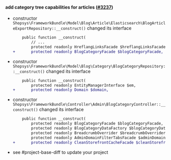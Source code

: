 #### add category tree capabilities for articles ([#3237](https://github.com/shopsys/shopsys/pull/3237))

-   constructor `Shopsys\FrameworkBundle\Model\Blog\Article\Elasticsearch\BlogArticleExportRepository::__construct()` changed its interface
    ```diff
        public function __construct(
            // ...
            protected readonly HreflangLinksFacade $hreflangLinksFacade,
    +       protected readonly BlogCategoryFacade $blogCategoryFacade,
    ```
-   constructor `Shopsys\FrameworkBundle\Model\Blog\Category\BlogCategoryRepository::__construct()` changed its interface
    ```diff
        public function __construct(
            protected readonly EntityManagerInterface $em,
    +       protected readonly Domain $domain,
    ```
-   constructor `Shopsys\FrameworkBundle\Controller\Admin\BlogCategoryController::__construct()` changed its interface
    ```diff
        public function __construct(
            protected readonly BlogCategoryFacade $blogCategoryFacade,
            protected readonly BlogCategoryDataFactory $blogCategoryDataFactory,
            protected readonly BreadcrumbOverrider $breadcrumbOverrider,
            protected readonly AdminDomainFilterTabsFacade $adminDomainFilterTabsFacade,
    +       protected readonly CleanStorefrontCacheFacade $cleanStorefrontCacheFacade,
    ```
-   see #project-base-diff to update your project
